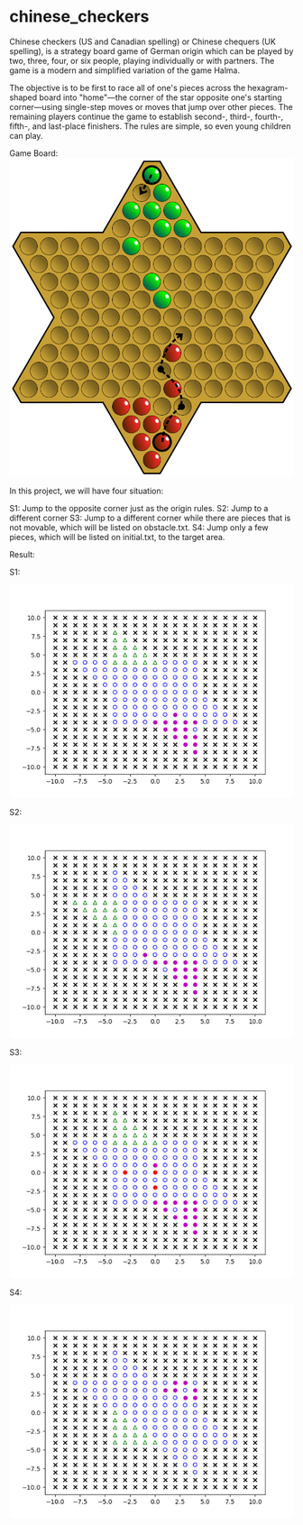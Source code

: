 # chinese_checkers
Chinese checkers (US and Canadian spelling) or Chinese chequers (UK spelling), is a strategy board game of German origin which can be played by two, three, four, or six people, playing individually or with partners. The game is a modern and simplified variation of the game Halma.

The objective is to be first to race all of one's pieces across the hexagram-shaped board into "home"—the corner of the star opposite one's starting corner—using single-step moves or moves that jump over other pieces. The remaining players continue the game to establish second-, third-, fourth-, fifth-, and last-place finishers. The rules are simple, so even young children can play.

Game Board:
![alt text](https://raw.githubusercontent.com/tw329/chinese_checkers/master/Chinese_checkers_jump.svg "gameboard pic")


In this project, we will have four situation:

S1: Jump to the opposite corner just as the origin rules.
S2: Jump to a different corner
S3: Jump to a different corner while there are pieces that is not movable, which will be listed on obstacle.txt.
S4: Jump only a few pieces, which will be listed on initial.txt, to the target area.

Result:

S1:

![alt text](https://github.com/tw329/chinese_checkers/blob/master/S1.gif)

S2:

![alt text](https://github.com/tw329/chinese_checkers/blob/master/S2.gif)

S3:

![alt text](https://github.com/tw329/chinese_checkers/blob/master/S3.gif)

S4:

![alt text](https://github.com/tw329/chinese_checkers/blob/master/S4.gif)
